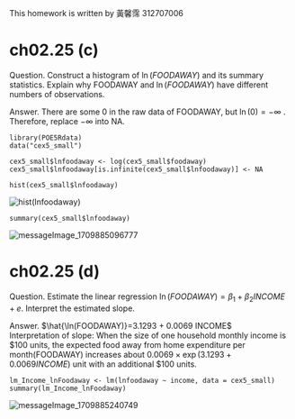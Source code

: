 This homework is written by 黃馨霈 312707006

# ch02.25 (c)
Question. Construct a histogram of $\ln(FOODAWAY)$ and its summary statistics. Explain why FOODAWAY and $\ln(FOODAWAY)$ have different numbers of observations.  

Answer. There are some 0 in the raw data of FOODAWAY, but $\ln(0)= - \infty$ .  
Therefore, replace $- \infty$ into NA.  

```
library(POE5Rdata)
data("cex5_small")

cex5_small$lnfoodaway <- log(cex5_small$foodaway)
cex5_small$lnfoodaway[is.infinite(cex5_small$lnfoodaway)] <- NA

hist(cex5_small$lnfoodaway)
```
![hist(lnfoodaway)](https://github.com/HWTeng-Course/202402-Financial-Econometrics/assets/145751254/0275dba5-883a-4524-96bc-c41d60266323)

```{r}
summary(cex5_small$lnfoodaway)
```
![messageImage_1709885096777](https://github.com/HWTeng-Course/202402-Financial-Econometrics/assets/145751254/1da876c1-3b8a-46f3-b1c1-80c23d62e248)

# ch02.25 (d)

Question. Estimate the linear regression $\ln(FOODAWAY)=\beta_1 + \beta_2 INCOME+ e$. Interpret the estimated slope.  

Answer.  $\hat{\ln(FOODAWAY)}=3.1293 + 0.0069 INCOME$  
Interpretation of slope: When the size of one household monthly income is $100 units, the expected food away from home expenditure per month(FOODAWAY) increases about $0.0069\times \exp(3.1293+0.0069INCOME)$ unit with an additional $100 units.  

```{r}
lm_Income_lnFoodaway <- lm(lnfoodaway ~ income, data = cex5_small)
summary(lm_Income_lnFoodaway)
```
![messageImage_1709885240749](https://github.com/HWTeng-Course/202402-Financial-Econometrics/assets/145751254/f51ad527-5861-4f7f-99d8-1f097c389cf0)

